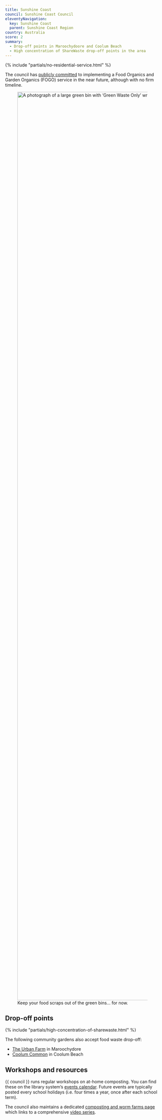```yaml
---
title: Sunshine Coast
council: Sunshine Coast Council
eleventyNavigation:
  key: Sunshine Coast
  parent: Sunshine Coast Region
country: Australia
score: 2
summary:
  - Drop-off points in Maroochydoore and Coolum Beach
  - High concentration of ShareWaste drop-off points in the area
---
```


{% include "partials/no-residential-service.html" %}

The council has [publicly committed](https://www.sunshinecoast.qld.gov.au/living-and-community/waste-and-recycling/bin-collection-services/garden-waste-bin-collection/frequently-asked-questions#:~:text=We%20are%20currently%20investigating%20suitable%20processing%20facilities.%20The%20garden%20organics%20service%20can%20easily%20transition%20to%20a%20FOGO%20service%20in%20the%20future.) to implementing a Food Organics and Garden Organics (FOGO) service in the near future, although with no firm timeline.

<figure>
  <img src="{% src 'sunshine-coast/green-waste-only.jpg' %}"
  srcset="{% srcset 'sunshine-coast/green-waste-only.jpg' %}"
  alt="A photograph of a large green bin with ‘Green Waste Only’ written on it."
  width="3936 "
  height="2952"
  loading="lazy">
  <figcaption>Keep your food scraps out of the green bins... for now.</figcaption>
</figure>

## Drop-off points

{% include "partials/high-concentration-of-sharewaste.html" %}

The following community gardens also accept food waste drop-off:

- [The Urban Farm](https://theurbanfarmmnc.com/page1.html) in Maroochydore
- [Coolum Common](https://www.facebook.com/coolumcommon) in Coolum Beach

## Workshops and resources

{{ council }} runs regular workshops on at-home composting. You can find these on the library system’s [events calendar](https://library.sunshinecoast.qld.gov.au/events/calendar). Future events are typically posted every school holidays (i.e. four times a year, once after each school term).

The council also maintains a dedicated [composting and worm farms page](https://www.sunshinecoast.qld.gov.au/living-and-community/waste-and-recycling/recycling-and-waste-education/composting-and-worm-farms) which links to a comprehensive [video series](https://www.youtube.com/playlist?list=PLN6q_1UaRZU4ib9v9do6Hl5QCViYmT001).

